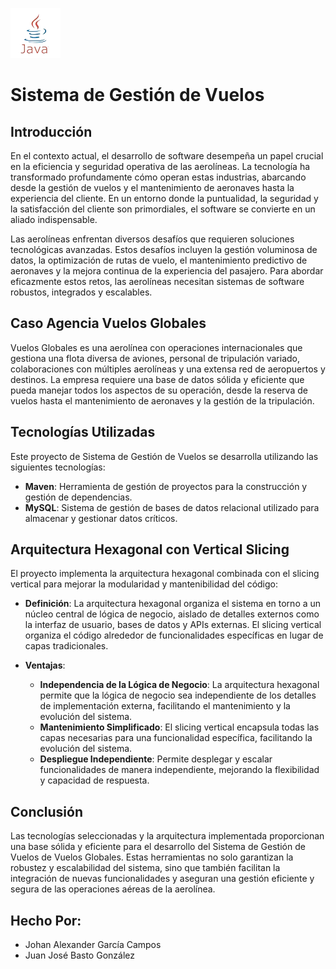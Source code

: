 
![Java](https://raw.githubusercontent.com/David-Albarracin/README_MATERIALS/main/java.png)


# Sistema de Gestión de Vuelos

## Introducción

En el contexto actual, el desarrollo de software desempeña un papel crucial en la eficiencia y seguridad operativa de las aerolíneas. La tecnología ha transformado profundamente cómo operan estas industrias, abarcando desde la gestión de vuelos y el mantenimiento de aeronaves hasta la experiencia del cliente. En un entorno donde la puntualidad, la seguridad y la satisfacción del cliente son primordiales, el software se convierte en un aliado indispensable.

Las aerolíneas enfrentan diversos desafíos que requieren soluciones tecnológicas avanzadas. Estos desafíos incluyen la gestión voluminosa de datos, la optimización de rutas de vuelo, el mantenimiento predictivo de aeronaves y la mejora continua de la experiencia del pasajero. Para abordar eficazmente estos retos, las aerolíneas necesitan sistemas de software robustos, integrados y escalables.

## Caso Agencia Vuelos Globales

Vuelos Globales es una aerolínea con operaciones internacionales que gestiona una flota diversa de aviones, personal de tripulación variado, colaboraciones con múltiples aerolíneas y una extensa red de aeropuertos y destinos. La empresa requiere una base de datos sólida y eficiente que pueda manejar todos los aspectos de su operación, desde la reserva de vuelos hasta el mantenimiento de aeronaves y la gestión de la tripulación.

## Tecnologías Utilizadas

Este proyecto de Sistema de Gestión de Vuelos se desarrolla utilizando las siguientes tecnologías:

- **Maven**: Herramienta de gestión de proyectos para la construcción y gestión de dependencias.
- **MySQL**: Sistema de gestión de bases de datos relacional utilizado para almacenar y gestionar datos críticos.

## Arquitectura Hexagonal con Vertical Slicing

El proyecto implementa la arquitectura hexagonal combinada con el slicing vertical para mejorar la modularidad y mantenibilidad del código:

- **Definición**: La arquitectura hexagonal organiza el sistema en torno a un núcleo central de lógica de negocio, aislado de detalles externos como la interfaz de usuario, bases de datos y APIs externas. El slicing vertical organiza el código alrededor de funcionalidades específicas en lugar de capas tradicionales.
  
- **Ventajas**:
  - **Independencia de la Lógica de Negocio**: La arquitectura hexagonal permite que la lógica de negocio sea independiente de los detalles de implementación externa, facilitando el mantenimiento y la evolución del sistema.
  - **Mantenimiento Simplificado**: El slicing vertical encapsula todas las capas necesarias para una funcionalidad específica, facilitando la evolución del sistema.
  - **Despliegue Independiente**: Permite desplegar y escalar funcionalidades de manera independiente, mejorando la flexibilidad y capacidad de respuesta.

## Conclusión

Las tecnologías seleccionadas y la arquitectura implementada proporcionan una base sólida y eficiente para el desarrollo del Sistema de Gestión de Vuelos de Vuelos Globales. Estas herramientas no solo garantizan la robustez y escalabilidad del sistema, sino que también facilitan la integración de nuevas funcionalidades y aseguran una gestión eficiente y segura de las operaciones aéreas de la aerolínea.

## Hecho Por:

- Johan Alexander García Campos
- Juan José Basto González
